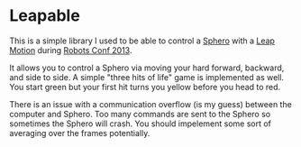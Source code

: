 # Leapable

This is a simple library I used to be able to control a [Sphero](http://www.gosphero.com/) with
a [Leap Motion](https://www.leapmotion.com/) during [Robots Conf 2013](http://2013.robotsconf.com/).

It allows you to control a Sphero via moving your hard forward, backward, and side to side. A simple
"three hits of life" game is implemented as well. You start green but your first hit turns you yellow
before you head to red.

There is an issue with a communication overflow (is my guess) between the computer and Sphero. Too many
commands are sent to the Sphero so sometimes the Sphero will crash. You should impelement some sort of
averaging over the frames potentially.
